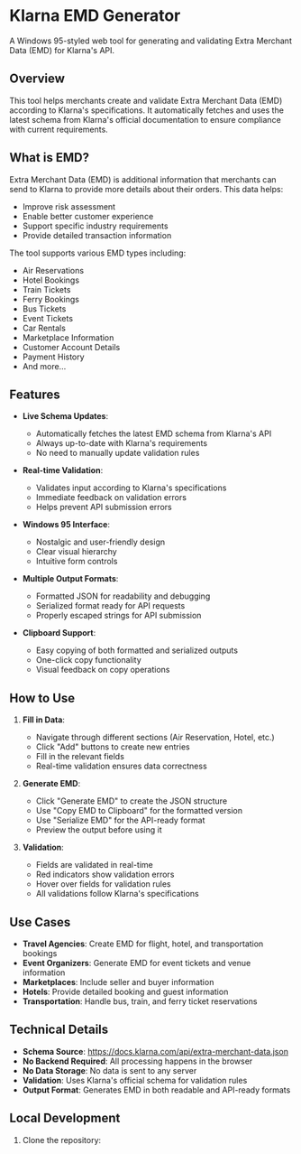 # Klarna EMD Generator

A Windows 95-styled web tool for generating and validating Extra Merchant Data (EMD) for Klarna's API.

## Overview

This tool helps merchants create and validate Extra Merchant Data (EMD) according to Klarna's specifications. It automatically fetches and uses the latest schema from Klarna's official documentation to ensure compliance with current requirements.

## What is EMD?

Extra Merchant Data (EMD) is additional information that merchants can send to Klarna to provide more details about their orders. This data helps:
- Improve risk assessment
- Enable better customer experience
- Support specific industry requirements
- Provide detailed transaction information

The tool supports various EMD types including:
- Air Reservations
- Hotel Bookings
- Train Tickets
- Ferry Bookings
- Bus Tickets
- Event Tickets
- Car Rentals
- Marketplace Information
- Customer Account Details
- Payment History
- And more...

## Features

- **Live Schema Updates**: 
  - Automatically fetches the latest EMD schema from Klarna's API
  - Always up-to-date with Klarna's requirements
  - No need to manually update validation rules

- **Real-time Validation**: 
  - Validates input according to Klarna's specifications
  - Immediate feedback on validation errors
  - Helps prevent API submission errors

- **Windows 95 Interface**: 
  - Nostalgic and user-friendly design
  - Clear visual hierarchy
  - Intuitive form controls

- **Multiple Output Formats**: 
  - Formatted JSON for readability and debugging
  - Serialized format ready for API requests
  - Properly escaped strings for API submission

- **Clipboard Support**: 
  - Easy copying of both formatted and serialized outputs
  - One-click copy functionality
  - Visual feedback on copy operations

## How to Use

1. **Fill in Data**:
   - Navigate through different sections (Air Reservation, Hotel, etc.)
   - Click "Add" buttons to create new entries
   - Fill in the relevant fields
   - Real-time validation ensures data correctness

2. **Generate EMD**:
   - Click "Generate EMD" to create the JSON structure
   - Use "Copy EMD to Clipboard" for the formatted version
   - Use "Serialize EMD" for the API-ready format
   - Preview the output before using it

3. **Validation**:
   - Fields are validated in real-time
   - Red indicators show validation errors
   - Hover over fields for validation rules
   - All validations follow Klarna's specifications

## Use Cases

- **Travel Agencies**: Create EMD for flight, hotel, and transportation bookings
- **Event Organizers**: Generate EMD for event tickets and venue information
- **Marketplaces**: Include seller and buyer information
- **Hotels**: Provide detailed booking and guest information
- **Transportation**: Handle bus, train, and ferry ticket reservations

## Technical Details

- **Schema Source**: https://docs.klarna.com/api/extra-merchant-data.json
- **No Backend Required**: All processing happens in the browser
- **No Data Storage**: No data is sent to any server
- **Validation**: Uses Klarna's official schema for validation rules
- **Output Format**: Generates EMD in both readable and API-ready formats

## Local Development

1. Clone the repository: